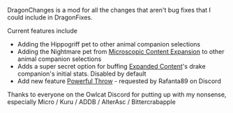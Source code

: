 DragonChanges is a mod for all the changes that aren't bug fixes that I could include in DragonFixes.

Current features include
* Adding the Hippogriff pet to other animal companion selections
* Adding the Nightmare pet from [Microscopic Content Expansion](https://www.nexusmods.com/pathfinderwrathoftherighteous/mods/506) to other animal companion selections
* Adds a super secret option for buffing [Expanded Content](https://www.nexusmods.com/pathfinderwrathoftherighteous/mods/377)'s drake companion's initial stats. Disabled by default
* Add new feature [Powerful Throw](https://www.d20pfsrd.com/magic/variant-magic-rules/akashic-magic/feats/powerful-throw-combat/) - requested by Rafanta89 on Discord

Thanks to everyone on the Owlcat Discord for putting up with my nonsense, especially Micro / Kuru / ADDB / AlterAsc / Bittercrabapple
